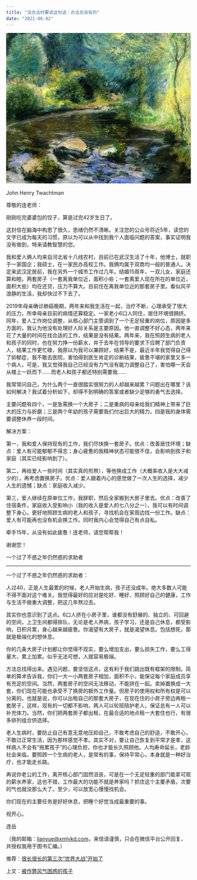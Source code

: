 ```yaml
---
title: "没办法时要说这句话：办法总会有的"
date: "2021-06-02"
---
```


![连岳文章](images/连岳文章picture-3.jpg)

John Henry Twachtman

  

尊敬的连老师：

  

刚刚吃完婆婆包的饺子，算是过完42岁生日了。

  

这封信在脑海中构思了很久，思绪仍然不清晰。关注您的公众号将近5年，读您的文字已成为每天的习惯，原以为可以从中找到我个人面临问题的答案，事实证明我没有做到，特来请教智慧的您。

  

我和爱人俩人均来自河北省十八线农村，目前已在武汉生活了十年，他博士，就职于一家国企；我硕士，在一家民办高校工作。我俩均属于双商均一般的普通人。决定来武汉定居前，我在另外一个城市工作过几年。结婚15周年，一双儿女，家庭还算和睦。两套房子（一套离我单位近，面积小些；一套离爱人现在所在的单位近，面积大些）均在还贷，压力不算大。目前住在离我单位近的那套房子里。看似风平浪静的生活，我却快过不下去了。

  

2019年母亲确诊肺癌晚期，两年来和我生活在一起，治疗不断，心理承受了很大的压力，所幸母亲目前的病情还算稳定。一家老小6口人同住，居住环境很拥挤。同年，爱人工作岗位调整，从核心部门主管调到了一个无足轻重的岗位，原因是多方面的，我认为他没有处理好人际关系是主要原因。他一直调整不好心态，两年来花了大量的时间在找合适的工作，结果是没有结果。两年来，我在照顾生病的老人和孩子的同时，也在努力挣一份薪水，并于去年在领导的要求下应聘了部门负责人，结果工作更忙碌，我原以为我可以兼顾好，结果不是，最近半年我觉得自己得了抑郁症，我不敢去医院，害怕得到医生肯定的诊断结果，疲惫不堪的家里又多一个病人，可是，我又觉得我自己已经没有力气没有能力调整自己了，害怕哪一天会从楼上一跃而下……而老人和孩子都还特别需要我……

  

我常常问自己，为什么两个一直很踏实很努力的人却越来越累？问题出在哪里？该如何解决？我试着分析如下，却得不到明确的答案或者缺少足够的勇气去选择。

  

主要问题有四个，一是急需换一个大房子；二是重病的母亲给我们精神上带来了巨大的压力与折磨；三是两个年幼的孩子需要我们付出巨大的精力，四是我的身体需要调整休养一段时间。

  

解决方案：

  

第一，我和爱人保持现有的工作，我们尽快换一套房子。优点：改善居住环境；缺点：爱人有可能郁郁不得志；身心疲惫的我精神状态可能很不佳，会影响到孩子和家庭（其实已经影响到了）。

  

第二，再给爱人一些时间（其实真的煎熬），等他换成工作（大概率收入是大大减少的），再考虑置换房子。优点：爱人跟着内心的感觉做了一次人生的选择，减少人生的遗憾；缺点：家庭收入减少。

  

第三，爱人继续在原单位工作，我辞职，然后全家搬到大房子里去。优点：改善了住宿条件，家庭收入受影响小（我的收入是爱人的七八分之一），我可以有时间调整下身心，更好地照顾生病的老人和孩子，寻找机会在家周边找一份工作。缺点：爱人有可能再也没有机会换工作。同时我内心会觉得自己有点自私。

  

牵手15年，从没有如此疲惫！连老师，请您帮帮我！

  

谢谢您！

  

一个过了不惑之年仍然惑的求助者

  

* * *

  

一个过了不惑之年仍然惑的求助者：

  

人过40，正是人生最累的时候，老人开始生病，孩子还没成年。绝大多数人可能不得不面对这个难关。我觉得最好的应对是吃好、睡好、照顾好自己的健康，工作与生活不做重大调整，把这几年熬过去。

  

其实你也意识到了这点。6口人挤在小房子里，谁都没有舒展的、独立的、可回避的空间，上卫生间都得排队，无论是老人养病，孩子学习，还是自己休息，都受影响，日积月累，身心越来越疲惫。你渴望有大房子，就是渴望休息。包括想死，那就是极端化的想休息。

  

你的几条大房子计划都让你觉得不现实，要么增加支出，要么损失工作，要么工得量大，累上加累。似乎无法可想，人就容易极端。

  

方法总找得出来。遇见问题，要坚信这点，这有利于我们跳出既有框架的限制。简单的算术告诉我，你们一大一小两套房子相加，面积不小，能保证每个家庭成员享有充足的空间。当然，两套房子的空间无法移动，不能拼在一起。卖掉置换成一大套，你们现在可能也承受不了换房的额外工作量。但房子的使用权和所有权是可以分离的。也就是说，你可以出租自己的那套大房子，在现在住的小房子旁边再租一套房子，这样，现有的一切都不影响，两人可以轮班陪护老人，保证总有一人可以补充体力。当然，你们把两套房子都出租，在最合适的地点租一大套住也行，有很多排列组合供选择。

  

老人生病时，要防止自己有意无意地压抑自己，不敢考虑自己的舒适，不敢开心，不敢过正常生活，因为那样感觉不孝。其实不对，要让自己恢复到平常才是孝，这样病人不会有“拖累孩子”的心理负担，你也才能长久照顾他。人均寿命延长，老龄社会来临，要照顾一个生病的老人，是常有的事，保持平常心，本身就是一种好治疗，也才能走长路。

  

再说你老公的工作，离开核心部门固然沮丧，可是在一个无足轻重的部门能拿可观的薪水养家，这也不错，工作最大的功能不就是养家吗？抓住这个主要矛盾，次要的气也就没那么大了。至少，可以放宽心慢慢找机会。

  

你们现在的主要任务是好好休息，把睡个好觉当成最重要的事。

  

祝开心。

  

连岳

  

（我的邮箱：lianyue@xmlykd.com，来信请谨慎，只会在微信平台公开回复，并授权我用于图书汇编。）

推荐：[很长很长的第三次“世界大战”开始了](http://mp.weixin.qq.com/s?__biz=MjM5NDU0Mjk2MQ==&mid=2651640645&idx=1&sn=c3662c2f0815db3119be4d7c72928593&chksm=bd7e575b8a09de4d0dc384428abcba22fe62fc90c7cde7e788a1f7b87c6987c29dd204d93da8&scene=21#wechat_redirect)

上文：[被作弊风气困惑的孩子](http://mp.weixin.qq.com/s?__biz=MjM5NDU0Mjk2MQ==&mid=2651708448&idx=1&sn=bdd170778dec7681181b5a946c5c8f88&chksm=bd7f583e8a08d12881a4612b680664d2d437c63c76014fb6cffc44c4b2535fc93ebf6d8162c6&scene=21#wechat_redirect)
